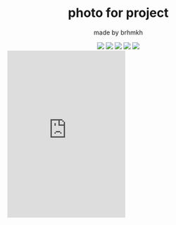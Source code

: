 
<html>
<div style="text-align:center;"><center><h1>photo for project</h1></center>
<p>made by brhmkh</p>
<img src="https://media.discordapp.net/attachments/1269721761415434292/1269994865362468935/Picsart_24-08-05_15-23-38-263.png?ex=66b21663&is=66b0c4e3&hm=d3f963fa25e6432a97b2e97b7eb80ed21c45b30b322c12926a44551315c2a026&=&format=webp&quality=lossless&width=647&height=431">
<img src="https://media.discordapp.net/attachments/1269721761415434292/1269992136405684425/Screenshot_3.png?ex=66b213d8&is=66b0c258&hm=98322c18c3f43798d7a99dcf2ec4a59191f4d5c208447da7990b227ae2a91ebf&=&format=webp&quality=lossless&width=1025&height=335">
<img src="https://media.discordapp.net/attachments/1269721761415434292/1269992136712126464/Screenshot_4.png?ex=66b213d8&is=66b0c258&hm=88ab9efd4932764971c63a13d4b5cd543b33f04ac40401c2e76a82060199ea3f&=&format=webp&quality=lossless&width=1025&height=312">
<img src="https://media.discordapp.net/attachments/1269721761415434292/1269994864653766686/Picsart_24-08-05_15-25-10-740.png?ex=66b21663&is=66b0c4e3&hm=e88d4ffa9aece7c02f681be4bdda83bbe7d1abec885db5b7ae27908a1ee00b47&=&format=webp&quality=lossless&width=647&height=431">
<img src="https://media.discordapp.net/attachments/1269721761415434292/1269994969578602607/Picsart_24-08-05_15-22-12-424.png?ex=66b2167c&is=66b0c4fc&hm=2797639a18abdab141cc55d4047fed41095f6b5a432748d1d1e9a146ce32e2b7&=&format=webp&quality=lossless&width=525&height=350">
</div>
  <iframe src="https://www.guilded.gg/canvas_index.html?route=%2Fcanvas%2Fembed%2Fteamcard%2FEw2LJJbl" width="268" height="380" frameborder="0" scrolling="no"></iframe>
</html>
